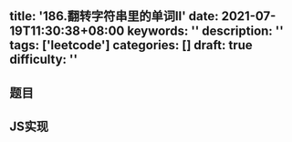 title: '186.翻转字符串里的单词II'
date: 2021-07-19T11:30:38+08:00
keywords: ''
description: ''
tags: ['leetcode']
categories: []
draft: true
difficulty: ''
---

## 题目


## JS实现

```javascript

```
